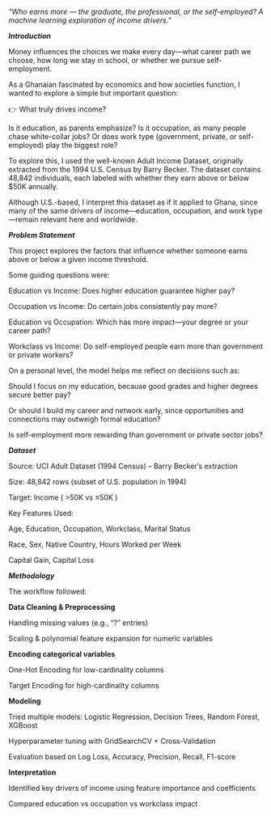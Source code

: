 *"Who earns more — the graduate, the professional, or the self-employed? A machine learning exploration of income drivers."*

***Introduction***

Money influences the choices we make every day—what career path we choose, how long we stay in school, or whether we pursue self-employment.

As a Ghanaian fascinated by economics and how societies function, I wanted to explore a simple but important question:

👉 What truly drives income?

Is it education, as parents emphasize?
Is it occupation, as many people chase white-collar jobs?
Or does work type (government, private, or self-employed) play the biggest role?

To explore this, I used the well-known Adult Income Dataset, originally extracted from the 1994 U.S. Census by Barry Becker. The dataset contains 48,842 individuals, each labeled with whether they earn above or below $50K annually.

Although U.S.-based, I interpret this dataset as if it applied to Ghana, since many of the same drivers of income—education, occupation, and work type—remain relevant here and worldwide.

***Problem Statement***

This project explores the factors that influence whether someone earns above or below a given income threshold.

Some guiding questions were:

Education vs Income: Does higher education guarantee higher pay?

Occupation vs Income: Do certain jobs consistently pay more?

Education vs Occupation: Which has more impact—your degree or your career path?

Workclass vs Income: Do self-employed people earn more than government or private workers?

On a personal level, the model helps me reflect on decisions such as:

Should I focus on my education, because good grades and higher degrees secure better pay?

Or should I build my career and network early, since opportunities and connections may outweigh formal education?

Is self-employment more rewarding than government or private sector jobs?

***Dataset***

Source: UCI Adult Dataset (1994 Census) – Barry Becker’s extraction

Size: 48,842 rows (subset of U.S. population in 1994)

Target: Income ( >50K vs ≤50K )

Key Features Used:

Age, Education, Occupation, Workclass, Marital Status

Race, Sex, Native Country, Hours Worked per Week

Capital Gain, Capital Loss

***Methodology***

The workflow followed:

**Data Cleaning & Preprocessing**

Handling missing values (e.g., “?” entries)

Scaling & polynomial feature expansion for numeric variables

**Encoding categorical variables**

One-Hot Encoding for low-cardinality columns

Target Encoding for high-cardinality columns

**Modeling**

Tried multiple models: Logistic Regression, Decision Trees, Random Forest, XGBoost

Hyperparameter tuning with GridSearchCV + Cross-Validation

Evaluation based on Log Loss, Accuracy, Precision, Recall, F1-score

**Interpretation**

Identified key drivers of income using feature importance and coefficients

Compared education vs occupation vs workclass impact


